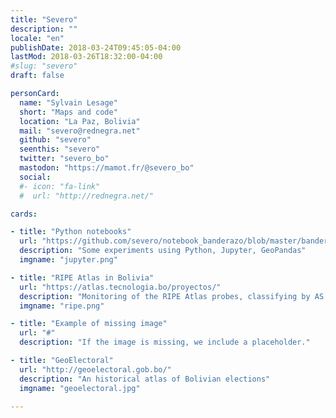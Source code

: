 ```yaml
---
title: "Severo"
description: ""
locale: "en"
publishDate: 2018-03-24T09:45:05-04:00
lastMod: 2018-03-26T18:32:00-04:00
#slug: "severo"
draft: false

personCard:
  name: "Sylvain Lesage"
  short: "Maps and code"
  location: "La Paz, Bolivia"
  mail: "severo@rednegra.net"
  github: "severo"
  seenthis: "severo"
  twitter: "severo_bo"
  mastodon: "https://mamot.fr/@severo_bo"
  social:
  #- icon: "fa-link"
  #  url: "http://rednegra.net/"

cards:

- title: "Python notebooks"
  url: "https://github.com/severo/notebook_banderazo/blob/master/banderazo.ipynb"
  description: "Some experiments using Python, Jupyter, GeoPandas"
  imgname: "jupyter.png"

- title: "RIPE Atlas in Bolivia"
  url: "https://atlas.tecnologia.bo/proyectos/"
  description: "Monitoring of the RIPE Atlas probes, classifying by AS number"
  imgname: "ripe.png"

- title: "Example of missing image"
  url: "#"
  description: "If the image is missing, we include a placeholder."

- title: "GeoElectoral"
  url: "http://geoelectoral.gob.bo/"
  description: "An historical atlas of Bolivian elections"
  imgname: "geoelectoral.jpg"

---
```

